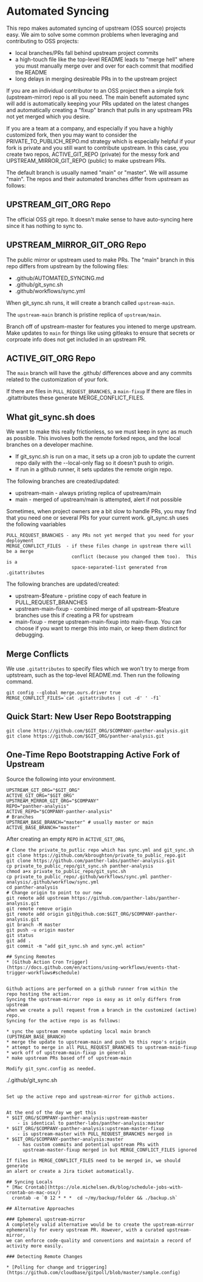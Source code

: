 # Automated Syncing

This repo makes automated syncing of upstream (OSS source) projects easy.
We aim to solve some common problems when leveraging and contributing to OSS projects:

* local branches/PRs fall behind upstream project commits
* a high-touch file like the top-level README leads to "merge hell" where you
  must manually merge over and over for each commit that modified the README
* long delays in merging desireable PRs in to the upstream project

If you are an individual contributor to an OSS project then a simple fork (upstream-mirror) repo is all you need. The main benefit automated sync will
add is automatically keeping your PRs updated on the latest changes and 
automatically creating a "fixup" branch that pulls in any upstream PRs not 
yet merged which you desire. 

If you are a team at a company, and especially if you have a highly customized fork, 
then you may want to consider the PRIVATE_TO_PUBLICH_REPO.md strategy which is
especially helpful if your fork is private and you still want to contribute upstream.
In this case, you create two repos, ACTIVE_GIT_REPO (private) for the messy 
fork and UPSTREAM_MIRROR_GIT_REPO (public) to make upstream PRs.

The default branch is usually named "main" or "master". We will assume "main".
The repos and their automated branches differ from upstream as follows:

## UPSTREAM_GIT_ORG Repo
The official OSS git repo. It doesn't make sense to have auto-syncing here
since it has nothing to sync to.

## UPSTREAM_MIRROR_GIT_ORG Repo
The public mirror or upstream used to make PRs. The "main" branch in this
repo differs from upstream by the following files:
* .github/AUTOMATED_SYNCING.md
* .github/git_sync.sh
* .github/workflows/sync.yml

When git_sync.sh runs, it will create a branch called `upstream-main`.

The `upstream-main` branch is pristine replica of `upstream/main`.

Branch off of upstream-master for features you intened to merge upstream.
Make updates to `main` for things like using gitleaks to ensure that secrets 
or corproate info does not get included in an upstream PR.

## ACTIVE_GIT_ORG Repo
The `main` branch will have the .github/ differences above and any commits related
to the customization of your fork.

If there are files in `PULL_REQUEST_BRANCHES`, a `main-fixup` 
If there are files in .gitattributes these generate MERGE_CONFLICT_FILES.

## What git_sync.sh does

We want to make this really frictionless, so we must keep in sync as much as possible.
This involves both the remote forked repos, and the local branches on a developer 
machine. 

* If git_sync.sh is run on a mac, it sets up a cron job to update
the current repo daily with the --local-only flag so it doesn't push to origin.
* If run in a github runner, it sets updates the remote origin repo.

The following branches are created/updated:

* upstream-main       - always pristing replica of upstream/main
* main                - merged of upstream/main is attempted, alert if not possible

Sometimes, when project owners are a bit slow to handle PRs, you may find that
you need one or several PRs for your current work. git_sync.sh uses the 
following vaariables 

```
PULL_REQUEST_BRANCHES - any PRs not yet merged that you need for your deployment
MERGE_CONFLICT_FILES  - if these files change in upstream there will be a merge 
                        conflict (because you changed them too).  This is a
                        space-separated-list generated from .gitattributes 
```

The following branches are updated/created:

* upstream-$feature         - pristine copy of each feature in PULL_REQUEST_BRANCHES
* upstream-main-fixup       - combined merge of all upstream-$feature branches
                              use this if creating a PR for upstream
* main-fixup                - merge upstream-main-fixup into main-fixup. You can 
                              choose if you want to merge this into main, or keep
                              them distinct for debugging.

## Merge Conflicts

We use `.gitattributes` to specify files which we won't try to merge from uptstream,
such as the top-level README.md. Then run the following command.
```
git config --global merge.ours.driver true
MERGE_CONFLICT_FILES=`cat .gitattributes | cut -d' ' -f1`
```

## Quick Start: New User Repo Bootstrapping

```
git clone https://github.com/$GIT_ORG/$COMPANY-panther-analysis.git
git clone https://github.com/$GIT_ORG/panther-analysis.git
```

## One-Time Repo Bootstrapping Active Fork of Upstream

Source the following into your environment.
```
UPSTREAM_GIT_ORG="$GIT_ORG"
ACTIVE_GIT_ORG="$GIT_ORG"
UPSTREAM_MIRROR_GIT_ORG="$COMPANY"
REPO="panther-analysis"
ACTIVE_REPO="$COMPANY-panther-analysis"
# Branches
UPSTREAM_BASE_BRANCH="master" # usually master or main
ACTIVE_BASE_BRANCH="master"
```

After creating an empty `REPO` in `ACTIVE_GIT_ORG`,  
```
# Clone the private_to_putlic repo which has sync.yml and git_sync.sh
git clone https://github.com/kbroughton/private_to_public_repo.git
git clone https://github.com/panther-labs/panther-analysis.git
cp private_to_public_repo/git_sync.sh panther-analysis
chmod a+x private_to_public_repo/git_sync.sh
cp private_to_public_repo/.github/workflows/sync.yml panther-analysis/.github/workflow/sync.yml
cd panther-analysis
# Change origin to point to our new
git remote add upstream https://github.com/panther-labs/panther-analysis.git
git remote remove origin
git remote add origin git@github.com:$GIT_ORG/$COMPANY-panther-analysis.git
git branch -M master
git push -u origin master
git status
git add .
git commit -m "add git_sync.sh and sync.yml action"

## Syncing Remotes
* [Github Action Cron Trigger](https://docs.github.com/en/actions/using-workflows/events-that-trigger-workflows#schedule)


Github actions are performed on a github runner from within the 
repo hosting the action.
Syncing the upstream-mirror repo is easy as it only differs from upstream
when we create a pull request from a branch in the customized (active) repo.
Syncing for the active repo is as follows:

* sync the upstream remote updating local main branch (UPSTREAM_BASE_BRANCH)
* merge the update to upstream-main and push to this repo's origin
* attempt to merge in all PULL_REQUEST_BRANCHES to upstream-main-fixup
* work off of upstream-main-fixup in general
* make upstream PRs based off of upstream-main

Modify git_sync.config as needed.
```
./.github/git_sync.sh
```

Set up the active repo and upstream-mirror for github actions.


At the end of the day we get this
* $GIT_ORG/$COMPANY-panther-analysis:upstream-master 
    - is identical to panther-labs/panther-analysis:master
* $GIT_ORG/$COMPANY-panther-analysis:upstream-master-fixup
    - is upstream-master with PULL_REQUEST_BRANCHES merged in
* $GIT_ORG/$COMPANY-panther-analysis:master
    - has custom commits and potential upstream PRs with 
      upstream-master-fixup merged in but MERGE_CONFLICT_FILES ignored

If files in MERGE_CONFLICT_FILES need to be merged in, we should generate
an alert or create a Jira ticket automatically.

## Syncing Locals
* [Mac Crontab](https://ole.michelsen.dk/blog/schedule-jobs-with-crontab-on-mac-osx/)
  crontab -e `0 12 * * *  cd ~/my/backup/folder && ./backup.sh`

## Alternative Approaches

### Ephemeral upstream-mirror
A completely valid alternative would be to create the upstream-mirror
ephemerally for every upstream PR. However, with a curated upstream-mirror,
we can enforce code-quality and conventions and maintain a record of 
activity more easily.

### Detecting Remote Changes

* [Polling for change and triggering](https://github.com/cloudbase/gitpoll/blob/master/sample.config)
